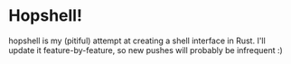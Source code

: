 # Hopshell!
hopshell is my (pitiful) attempt at creating a shell interface in Rust. I'll update it feature-by-feature, so new pushes will probably be infrequent :)
